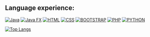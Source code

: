 ## Language experience:
[![Java](https://img.shields.io/badge/Java-ED8B00?style=for-the-badge&logo=openjdk&logoColor=white)]()
[![Java FX](https://img.shields.io/badge/JavaFX-F7DF1E?style=for-the-badge&logo=javafx&logoColor=white)]()
[![HTML](https://img.shields.io/badge/HTML5-E34F26?style=for-the-badge&logo=html5&logoColor=white)]()
[![CSS](https://img.shields.io/badge/CSS3-1572B6?style=for-the-badge&logo=css3&logoColor=white)]()
[![BOOTSTRAP](https://img.shields.io/badge/Bootstrap-563D7C?style=for-the-badge&logo=bootstrap&logoColor=white)]()
[![PHP](https://img.shields.io/badge/PHP-777BB4?style=for-the-badge&logo=php&logoColor=white)]()
[![PYTHON](https://img.shields.io/badge/python-3670A0?style=for-the-badge&logo=python&logoColor=ffdd54)]()


[![Top Langs](https://github-readme-stats.vercel.app/api/top-langs/?username=goenji48&layout=compact)](https://github.com/anuraghazra/github-readme-stats)
